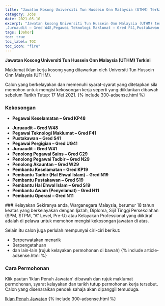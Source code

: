```yaml
---
title: "Jawatan Kosong Universiti Tun Hussein Onn Malaysia (UTHM) Terkini" 
category: Jobs 
date: 2021-05-10 
excerpt: "Jawatan kosong Universiti Tun Hussein Onn Malaysia (UTHM) terkini untuk kekosongan Pegawai Keselamatan – Gred KP48
,Juruaudit – Gred W48,Pegawai Teknologi Maklumat – Gred F41,Pustakawan – Gred S41,Pegawai Pergigian – Gred UG41,Juruaudit – Gred W41,Penolong Pegawai Sains – Gred C29 ,Penolong Pegawai Tadbir – Gred N29,Penolong Akauntan – Gred W29,Pembantu Keselamatan – Gred KP19,Pembantu Tadbir (Hal Ehwal Islam) – Gred N19,Pembantu Pustakawan – Gred S19 ,Pembantu Hal Ehwal Islam – Gred S19,Pembantu Awam (Penyelamat) – Gred H11,Pembantu Operasi – Gred N11" 
tags: [Johor] 
toc: true 
toc_label: TOC 
toc_icon: "fire" 
--- 
```


**Jawatan Kosong Universiti Tun Hussein Onn Malaysia (UTHM) Terkini**

Maklumat iklan kerja kosong yang ditawarkan oleh Universiti Tun Hussein Onn Malaysia (UTHM). 

Calon yang berkelayakan dan memenuhi syarat-syarat yang ditetapkan sila memohon untuk mengisi kekosongan kerja seperti yang diiklankan dibawah sebelum Tarikh Tutup: 17 Mei 2021. 
{% include 300-adsense.html %} 
### Kekosongan 
<ul>
<li>
<p><strong>Pegawai Keselamatan &#8211; Gred KP48</strong></p>
</li>
<li><strong>Juruaudit &#8211; Gred </strong><strong>W48</strong></li>
<li><strong>Pegawai Teknologi Maklumat &#8211; Gred </strong><strong>F41</strong></li>
<li><strong>Pustakawan &#8211; Gred S41</strong></li>
<li><strong>Pegawai Pergigian &#8211; Gred UG41</strong></li>
<li><strong>Juruaudit &#8211; Gred W41</strong></li>
<li><strong>Penolong Pegawai Sains &#8211; Gred C29&#160;</strong></li>
<li><strong>Penolong Pegawai Tadbir &#8211; Gred </strong><strong>N29</strong></li>
<li><strong>Penolong Akauntan &#8211; Gred W29</strong></li>
<li><strong>Pembantu Keselamatan &#8211; Gred KP19</strong></li>
<li><strong>Pembantu Tadbir (Hal Ehwal Islam) &#8211; Gred N19</strong></li>
<li><strong>Pembantu Pustakawan &#8211; Gred S19&#160;</strong></li>
<li><strong>Pembantu Hal Ehwal Islam &#8211; Gred S19</strong></li>
<li><strong>Pembantu Awam (Penyelamat) &#8211; Gred H11</strong></li>
<li><strong>Pembantu Operasi &#8211; Gred N11</strong></li>
</ul> 
### Kelayakan 
Sekiranya anda, Warganegara Malaysia, berumur 18 tahun keatas yang berkelayakan dengan Ijazah, Diploma, Sijil Tinggi Persekolahan (SPM, STPM, “A” Level, Pre-U) atau Kelayakan Professional yang diiktiraf adalah di pelawa untuk memohon mengisi kekosongan jawatan di atas.

Selain itu calon juga perlulah mempunyai ciri-ciri berikut:
- Berperwatakan menarik
- Berpengetahuan
- dan lain-lain (rujuk kelayakan permohonan di bawah) 
{% include article-adsense.html %} 
### Cara Permohonan 
Klik pautan 'Iklan Penuh Jawatan' dibawah dan rujuk maklumat permohonan, syarat kelayakan dan tarikh tutup permohonan kerja tersebut.
Calon yang disenaraikan pendek sahaja akan dipanggil temuduga.

<a href="https://www.uthm.edu.my/en/latest-info/262-jawatan-kosong-pentadbiran-sesi-2-tahun-2021" class="btn btn--info" target="_blank" rel="nofollow noopenner">Iklan Penuh Jawatan</a> 
{% include 300-adsense.html %} 